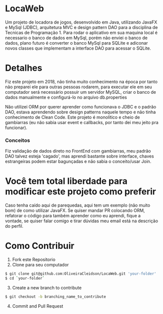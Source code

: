 # LocaWeb
Um projeto de locadora de jogos, desenvolvido em Java, utilizando JavaFX e MySql (JDBC), arquitetura MVC e design pattern DAO para a disciplina de Tecnicas de Programação 1.
Para rodar o aplicativo em sua maquina local é necessario o banco de dados em MySql, porém não enviei o banco de dados, plano futuro é converter o banco MySql para SQLite e adiconar novos classes que implementam a interface DAO para acessar o SQLite.

# Detalhes
Fiz este projeto em 2018, não tinha muito conhecimento na época por tanto não preparei ele para outras pessoas rodarem, para executar ele em seu computador será necessário possuir um servidor MySQL, criar o banco de dados manualmente e configurá-lo no arquivo db.properties

Não utilizei ORM por querer aprender como funcionava o JDBC e o padrão DAO, estava aprendendo sobre design patterns naquele tempo e não tinha conhecimento de Clean Code. Este projeto é monolítico e cheio de gambiarras (eu não sabia usar event e callbacks, por tanto dei meu jeito pra funcionar).

### Conceitos
Fiz validação de dados direto no FrontEnd com gambiarras, meu padrão DAO talvez esteja 'cagado', mas aprendi bastante sobre interface, chaves estrangeiras podem estar bagunçadas e não sabia o conceito/usar Join.

# Você tem total liberdade para modificar este projeto como preferir
Caso tenha caído aqui de parequedas, aqui tem um exemplo (não muito bom) de como utilizar JavaFX. Se quiser mandar PR colocando ORM, refatorar o código para também aprender como eu aprendi, fique a vontade, se quiser falar comigo e tirar dúvidas meu email está na descrição do perfil. 

# Como Contribuir
1. Fork este Repositorio
2. Clone para seu computador
```sh
$ git clone git@github.com:OliveiraCleidson/LocaWeb.git 'your-folder'
$ cd `your-folder`
```
3. Create a new branch to contribute
```sh
$ git checkout -b branching_name_to_contribute
```
4. Commit and Pull Request
